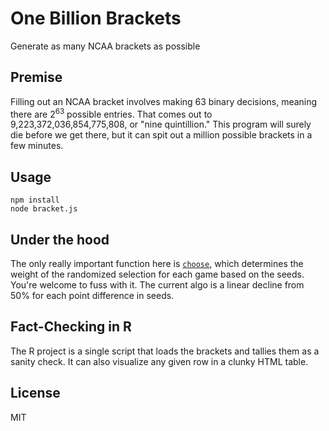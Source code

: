 # One Billion Brackets

Generate as many NCAA brackets as possible

## Premise

Filling out an NCAA bracket involves making 63 binary decisions, meaning there are 2<sup>63</sup> possible entries. That comes out to 9,223,372,036,854,775,808, or "nine quintillion." This program will surely die before we get there, but it can spit out a million possible brackets in a few minutes.

## Usage

	npm install
	node bracket.js

## Under the hood

The only really important function here is [`choose`](https://github.com/TimeMagazine/billion-brackets/blob/master/bracket.js#L31), which determines the weight of the randomized selection for each game based on the seeds. You're welcome to fuss with it. The current algo is a linear decline from 50% for each point difference in seeds. 

## Fact-Checking in R

The R project is a single script that loads the brackets and tallies them as a sanity check. It can also visualize any given row in a clunky HTML table.

## License
MIT


